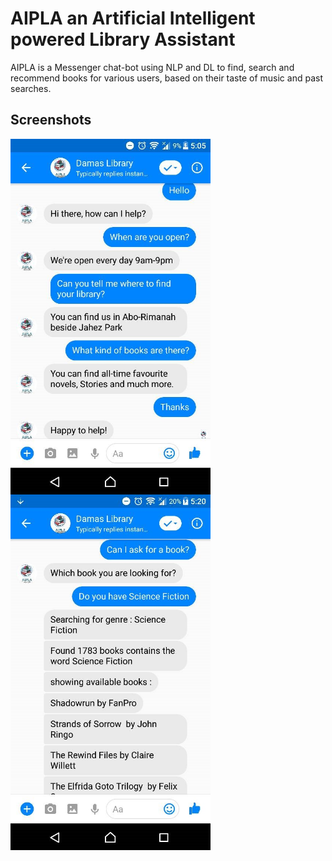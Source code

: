 # AIPLA an Artificial Intelligent powered Library Assistant
AIPLA is a Messenger chat-bot using NLP and DL to find, search and recommend books for various users, based on their taste of music and past searches.

## Screenshots
<img src="https://github.com/FirasHabri/book-chatbot/blob/master/1.jpg?raw=true" width="320" style="float:left;">
<img src="https://github.com/FirasHabri/book-chatbot/blob/master/2.jpg?raw=true" width="320">
